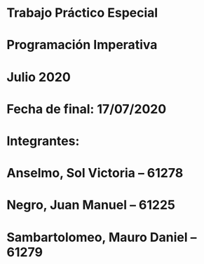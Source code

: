 # Trabajo Práctico Especial
# Programación Imperativa
# Julio 2020

# Fecha de final: 17/07/2020

# Integrantes:

# Anselmo, Sol Victoria – 61278
# Negro, Juan Manuel – 61225
# Sambartolomeo, Mauro Daniel – 61279
